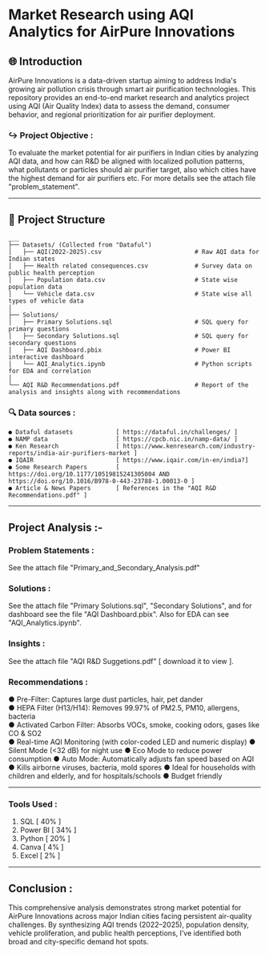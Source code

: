 # Market Research using AQI Analytics for AirPure Innovations

## 🌐 Introduction
AirPure Innovations is a data-driven startup aiming to address India's growing air pollution crisis through smart air purification technologies. This repository provides an end-to-end market research and analytics project using AQI (Air Quality Index) data to assess the demand, consumer behavior, and regional prioritization for air purifier deployment.

### ↪ Project Objective :
To evaluate the market potential for air purifiers in Indian cities by analyzing AQI data, and how can R&D be aligned with localized pollution patterns, what pollutants or particles should air purifier target, also which cities have the highest demand for air purifiers etc. For more details see the attach file "problem_statement".

---------------------------------------------------------------------------------------------------------------------------------------------------------------------------------------------------------------------

## 📁 Project Structure
```
___
├── Datasets/ (Collected from "Dataful")
│   ├── AQI(2022-2025).csv                          # Raw AQI data for Indian states
│   ├── Health related consequences.csv             # Survey data on public health perception
│   ├── Population data.csv                         # State wise population data
│   └── Vehicle data.csv                            # State wise all types of vehicle data  
│
├── Solutions/ 
│   ├── Primary Solutions.sql                       # SQL query for primary questions
│   ├── Secondary Solutions.sql                     # SQL query for secondary questions
│   ├── AQI Dashboard.pbix                          # Power BI interactive dashboard
│   └── AQI_Analytics.ipynb                         # Python scripts for EDA and correlation
│
└── AQI R&D Recommendations.pdf                     # Report of the analysis and insights along with recommendations

```

### 🔍 Data sources :
```
● Dataful datasets            [ https://dataful.in/challenges/ ]
● NAMP data                   [ https://cpcb.nic.in/namp-data/ ]
● Ken Research                [ https://www.kenresearch.com/industry-reports/india-air-purifiers-market ]
● IQAIR                       [ https://www.iqair.com/in-en/india?]
● Some Research Papers        [ https://doi.org/10.1177/10519815241305004 AND https://doi.org/10.1016/B978-0-443-23788-1.00013-0 ]
● Article & News Papers       [ References in the "AQI R&D Recommendations.pdf" ]

```

---------------------------------------------------------------------------------------------------------------------------------------------------------------------------------------------------------------------

## Project Analysis :-

### Problem Statements :
See the attach file "Primary_and_Secondary_Analysis.pdf"

### Solutions :
See the attach file "Primary Solutions.sql", "Secondary Solutions", and for dashboard see the file "AQI Dashboard.pbix". Also for EDA can see "AQI_Analytics.ipynb".

### Insights :
See the attach file "AQI R&D Suggetions.pdf" [ download it to view ].

### Recommendations :
 ● Pre-Filter: Captures large dust particles, hair, pet dander
 <br>
 ● HEPA Filter (H13/H14): Removes 99.97% of PM2.5, PM10, allergens, bacteria
  <br>
 ● Activated Carbon Filter: Absorbs VOCs, smoke, cooking odors, gases like CO & SO2
  <br>
 ● Real-time AQI Monitoring (with color-coded LED and numeric display)
 ● Silent Mode (<32 dB) for night use
 ● Eco Mode to reduce power consumption
 ● Auto Mode: Automatically adjusts fan speed based on AQI
 ● Kills airborne viruses, bacteria, mold spores
 ● Ideal for households with children and elderly, and for hospitals/schools
 ● Budget friendly

---------------------------------------------------------------------------------------------------------------------------------------------------------------------------------------------------------------------

### Tools Used :
1. SQL [ 40% ]
2. Power BI [ 34% ]
3. Python [ 20% ]
4. Canva [ 4% ]
5. Excel [ 2% ]

---------------------------------------------------------------------------------------------------------------------------------------------------------------------------------------------------------------------

## Conclusion :
This comprehensive analysis demonstrates strong market potential for AirPure Innovations across major Indian cities facing persistent air-quality challenges. By synthesizing AQI trends (2022–2025), population density, vehicle proliferation, and public health perceptions, I’ve identified both broad and city-specific demand hot spots.
